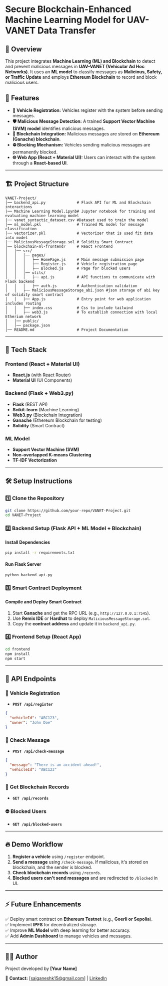 # Secure Blockchain-Enhanced Machine Learning Model for UAV-VANET Data Transfer

## 🚀 Overview
This project integrates **Machine Learning (ML) and Blockchain** to detect and prevent malicious messages in **UAV-VANET (Vehicular Ad Hoc Networks)**. It uses an **ML model** to classify messages as **Malicious, Safety, or Traffic Update** and employs **Ethereum Blockchain** to record and block malicious users.

## 📌 Features
- **🚗 Vehicle Registration:** Vehicles register with the system before sending messages.
- **🛡️ Malicious Message Detection:** A trained **Support Vector Machine (SVM) model** identifies malicious messages.
- **🔗 Blockchain Integration:** Malicious messages are stored on **Ethereum (Ganache) blockchain**.
- **⛔ Blocking Mechanism:** Vehicles sending malicious messages are permanently blocked.
- **🌐 Web App (React + Material UI):** Users can interact with the system through a **React-based UI**.

---

## 🏗️ Project Structure
```
VANET-Project/
│── backend_api.py              # Flask API for ML and Blockchain interactions
|── Machine Learning Model.ipynb# Jupyter notebook for training and evaluating machine learning model
|── vanet_syntactic_dataset.csv #Dataset used to train the model
│── ml_model.pkl                # Trained ML model for message classification
│── vectorizer.pkl              # Vectorizer that is used fit data into model
│── MaliciousMessageStorage.sol # Solidity Smart Contract
│── blockchain-ml-frontend/     # React Frontend
│   │── src/
│   │   │── pages/
│   │   │   ├── HomePage.js     # Main message submission page
│   │   │   ├── Register.js     # Vehicle registration page
│   │   │   ├── Blocked.js      # Page for blocked users
│   │   │── utils/
│   │   │   ├── api.js          # API functions to communicate with Flask backend
│   │   │   ├── auth.js         # Authentication validation
│   │   ├── MaliciousMessageStorage_abi.json #json storage of abi key of solidity smart contract
│   │   ├── App.js              # Entry point for web application includes routing
│   │   ├── index.css           # Css to include tailwind
│   │   ├── web3.js             # To establish connectiom with local Etherium network
│   │── public/
│   │── package.json
│── README.md                   # Project Documentation
```

---

## 🔧 Tech Stack
### **Frontend (React + Material UI)**
- **React.js** (with React Router)
- **Material UI** (UI Components)

### **Backend (Flask + Web3.py)**
- **Flask** (REST API)
- **Scikit-learn** (Machine Learning)
- **Web3.py** (Blockchain Integration)
- **Ganache** (Ethereum Blockchain for testing)
- **Solidity** (Smart Contract)

### **ML Model**
- **Support Vector Machine (SVM)**
- **Non-overlapped K-means Clustering**
- **TF-IDF Vectorization**

---

## 🛠️ Setup Instructions

### **1️⃣ Clone the Repository**
```sh
git clone https://github.com/your-repo/VANET-Project.git
cd VANET-Project
```

### **2️⃣ Backend Setup (Flask API + ML Model + Blockchain)**
#### **Install Dependencies**
```sh
pip install -r requirements.txt
```
#### **Run Flask Server**
```sh
python backend_api.py
```

### **3️⃣ Smart Contract Deployment**
#### **Compile and Deploy Smart Contract**
1. Start **Ganache** and get the RPC URL (e.g., `http://127.0.0.1:7545`).
2. Use **Remix IDE** or **Hardhat** to deploy `MaliciousMessageStorage.sol`.
3. Copy the **contract address** and update it in `backend_api.py`.

### **4️⃣ Frontend Setup (React App)**
```sh
cd frontend
npm install
npm start
```

---

## 📡 API Endpoints
### 🚗 **Vehicle Registration**
- **`POST /api/register`**
```json
{
  "vehicleId": "ABC123",
  "owner": "John Doe"
}
```

### 📝 **Check Message**
- **`POST /api/check-message`**
```json
{
  "message": "There is an accident ahead!",
  "vehicleId": "ABC123"
}
```

### 🔗 **Get Blockchain Records**
- **`GET /api/records`**

### ⛔ **Blocked Users**
- **`GET /api/blocked-users`**

---

## 🔥 Demo Workflow
1. **Register a vehicle** using `/register` endpoint.
2. **Send a message** using `/check-message`. If malicious, it's stored on blockchain, and the sender is blocked.
3. **Check blockchain records** using `/records`.
4. **Blocked users can't send messages** and are redirected to `/blocked` in UI.

---

## ⚡ Future Enhancements
✅ Deploy smart contract on **Ethereum Testnet** (e.g., **Goerli or Sepolia**).  
✅ Implement **IPFS** for decentralized storage.  
✅ Improve **ML Model** with deep learning for better accuracy.  
✅ Add **Admin Dashboard** to manage vehicles and messages.  

---

## 👨‍💻 Author
Project developed by **[Your Name]**

📌 **Contact:** [saiganeshk15@gmail.com] | [LinkedIn](https://www.linkedin.com/in/saiganesh-kemburu)

